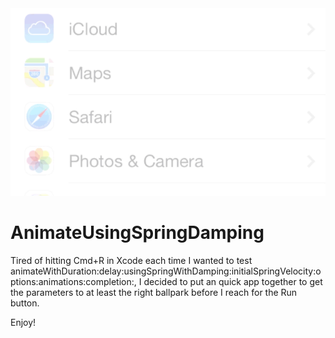 <img src="https://github.com/johnyorke/AnimateUsingSpringDamping/blob/master/Images/image.gif?raw=true">

AnimateUsingSpringDamping
=========================

Tired of hitting Cmd+R in Xcode each time I wanted to test animateWithDuration:delay:usingSpringWithDamping:initialSpringVelocity:options:animations:completion:, I decided to put an quick app together to get the parameters to at least the right ballpark before I reach for the Run button.

Enjoy!
